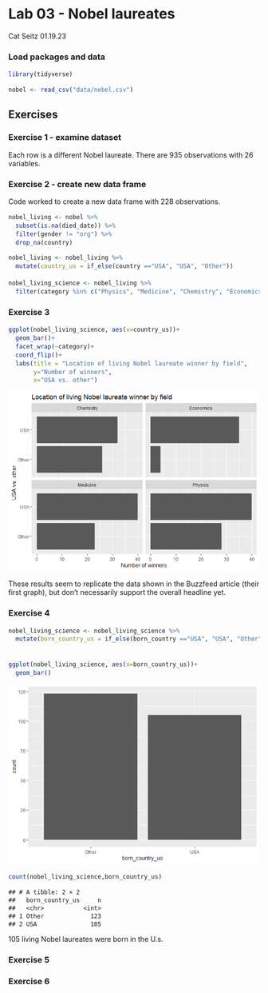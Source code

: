 Lab 03 - Nobel laureates
================
Cat Seitz
01.19.23

### Load packages and data

``` r
library(tidyverse) 
```

``` r
nobel <- read_csv("data/nobel.csv")
```

## Exercises

### Exercise 1 - examine dataset

Each row is a different Nobel laureate. There are 935 observations with
26 variables.

### Exercise 2 - create new data frame

Code worked to create a new data frame with 228 observations.

``` r
nobel_living <- nobel %>% 
  subset(is.na(died_date)) %>%
  filter(gender != "org") %>%
  drop_na(country)
```

``` r
nobel_living <- nobel_living %>%
  mutate(country_us = if_else(country =="USA", "USA", "Other"))

nobel_living_science <- nobel_living %>%
  filter(category %in% c("Physics", "Medicine", "Chemistry", "Economics"))
```

### Exercise 3

``` r
ggplot(nobel_living_science, aes(x=country_us))+
  geom_bar()+
  facet_wrap(~category)+
  coord_flip()+
  labs(title = "Location of living Nobel laureate winner by field",
       y="Number of winners",
       x="USA vs. other")
```

![](lab-03_files/figure-gfm/living%20laureate%20location-1.png)<!-- -->

These results seem to replicate the data shown in the Buzzfeed article
(their first graph), but don’t necessarily support the overall headline
yet.

### Exercise 4

``` r
nobel_living_science <- nobel_living_science %>%
  mutate(born_country_us = if_else(born_country =="USA", "USA", "Other"))


ggplot(nobel_living_science, aes(x=born_country_us))+
  geom_bar()
```

![](lab-03_files/figure-gfm/laureate%20birth%20place-1.png)<!-- -->

``` r
count(nobel_living_science,born_country_us)
```

    ## # A tibble: 2 × 2
    ##   born_country_us     n
    ##   <chr>           <int>
    ## 1 Other             123
    ## 2 USA               105

105 living Nobel laureates were born in the U.s.

### Exercise 5

### Exercise 6
